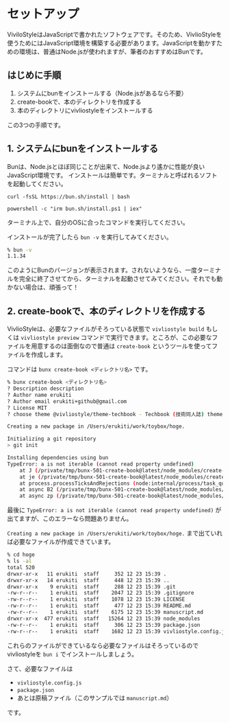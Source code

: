 # セットアップ

ViviloStyleはJavaScriptで書かれたソフトウェアです。そのため、VivlioStyleを使うためにはJavaScript環境を構築する必要があります。JavaScriptを動かすための環境は、普通はNode.jsが使われますが、筆者のおすすめはBunです。

## はじめに手順

1. システムにbunをインストールする（Node.jsがあるなら不要）
2. create-bookで、本のディレクトリを作成する
3. 本のディレクトリにvivliostyleをインストールする

この3つの手順です。

## 1. システムにbunをインストールする

Bunは、Node.jsとほぼ同じことが出来て、Node.jsより遙かに性能が良いJavaScript環境です。
インストールは簡単です。ターミナルと呼ばれるソフトを起動してください。

```sh:Mac/Linux
curl -fsSL https://bun.sh/install | bash
```

```powershell:Windows
powershell -c "irm bun.sh/install.ps1 | iex"
```

ターミナル上で、自分のOSに合ったコマンドを実行してください。

インストールが完了したら `bun -v` を実行してみてください。

```sh
% bun -v
1.1.34
```

このようにBunのバージョンが表示されます。されないようなら、一度ターミナルを完全に終了させてから、ターミナルを起動させてみてください。それでも動かない場合は、頑張って！

## 2. create-bookで、本のディレクトリを作成する

VivlioStyleは、必要なファイルがそろっている状態で `vivliostyle build` もしくは `vivliostyle preview` コマンドで実行できます。ところが、この必要なファイルを用意するのは面倒なので普通は `create-book` というツールを使ってファイルを作成します。

コマンドは `bunx create-book <ディレクトリ名>` です。

```sh
% bunx create-book <ディレクトリ名>
? Description description
? Author name erukiti
? Author email erukiti+github@gmail.com
? License MIT
? choose theme @vivliostyle/theme-techbook - Techbook (技術同人誌) theme

Creating a new package in /Users/erukiti/work/toybox/hoge.

Initializing a git repository
> git init

Installing dependencies using bun
TypeError: a is not iterable (cannot read property undefined)
    at J (/private/tmp/bunx-501-create-book@latest/node_modules/create-create-app/lib/index.js:1:1867)
    at je (/private/tmp/bunx-501-create-book@latest/node_modules/create-create-app/lib/index.js:4:44)
    at process.processTicksAndRejections (node:internal/process/task_queues:95:5)
    at async B2 (/private/tmp/bunx-501-create-book@latest/node_modules/create-book/lib/cli.js:12:81)
    at async zp (/private/tmp/bunx-501-create-book@latest/node_modules/create-book/lib/cli.js:12:244)
```

最後に `TypeError: a is not iterable (cannot read property undefined)` が出てますが、このエラーなら問題ありません。

`Creating a new package in /Users/erukiti/work/toybox/hoge.` まで出ていれば必要なファイルが作成できています。

```sh
% cd hoge
% ls -al
total 520
drwxr-xr-x   11 erukiti  staff     352 12 23 15:39 .
drwxr-xr-x   14 erukiti  staff     448 12 23 15:39 ..
drwxr-xr-x    9 erukiti  staff     288 12 23 15:39 .git
-rw-r--r--    1 erukiti  staff    2047 12 23 15:39 .gitignore
-rw-r--r--    1 erukiti  staff    1078 12 23 15:39 LICENSE
-rw-r--r--    1 erukiti  staff     477 12 23 15:39 README.md
-rw-r--r--    1 erukiti  staff    6175 12 23 15:39 manuscript.md
drwxr-xr-x  477 erukiti  staff   15264 12 23 15:39 node_modules
-rw-r--r--    1 erukiti  staff     306 12 23 15:39 package.json
-rw-r--r--    1 erukiti  staff    1682 12 23 15:39 vivliostyle.config.js
```

これらのファイルができているなら必要なファイルはそろっているのでvivliostyleを `bun i` でインストールしましょう。

さて、必要なファイルは

* `vivliostyle.config.js`
* `package.json`
* あとは原稿ファイル（このサンプルでは `manuscript.md`）

です。





